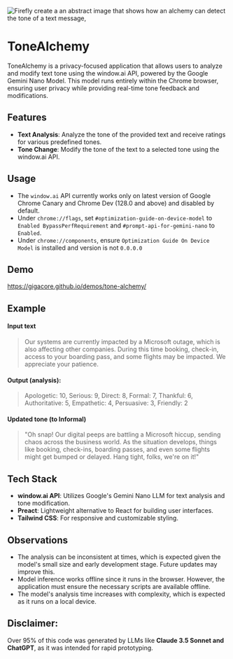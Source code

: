 ![Firefly create a an abstract image that shows how an alchemy can detect the tone of a text message, ](https://github.com/user-attachments/assets/9969b3ee-0770-450f-84a5-15a493be62c7)

# ToneAlchemy

ToneAlchemy is a privacy-focused application that allows users to analyze and modify text tone using the window.ai API, powered by the Google Gemini Nano Model. This model runs entirely within the Chrome browser, ensuring user privacy while providing real-time tone feedback and modifications.

## Features

- **Text Analysis**: Analyze the tone of the provided text and receive ratings for various predefined tones.
- **Tone Change**: Modify the tone of the text to a selected tone using the window.ai API.

## Usage
- The `window.ai` API currently works only on latest version of Google Chrome Canary and Chrome Dev (128.0 and above) and disabled by default.
- Under `chrome://flags`, set `#optimization-guide-on-device-model` to `Enabled BypassPerfRequirement` and `#prompt-api-for-gemini-nano` to `Enabled`.
- Under `chrome://components`, ensure `Optimization Guide On Device Model` is installed and version is not `0.0.0.0`

## Demo
https://gigacore.github.io/demos/tone-alchemy/

## Example
#### Input text

> Our systems are currently impacted by a Microsoft outage, which is
> also affecting other companies. During this time booking, check-in,
> access to your boarding pass, and some flights may be impacted. We
> appreciate your patience.

#### Output (analysis):
> Apologetic: 10,
> Serious: 9,
> Direct: 8,
> Formal: 7,
> Thankful: 6,
> Authoritative: 5,
> Empathetic: 4,
> Persuasive: 3,
> Friendly: 2

#### Updated tone (to Informal)
> "Oh snap! Our digital peeps are battling a Microsoft hiccup, sending chaos across the business world.
> As the situation develops, things like booking, check-ins, boarding passes,
> and even some flights might get bumped or delayed. Hang tight, folks, we're on it!"

## Tech Stack

- **window.ai API**: Utilizes Google's Gemini Nano LLM for text analysis and tone modification.
- **Preact**: Lightweight alternative to React for building user interfaces.
- **Tailwind CSS**: For responsive and customizable styling.

## Observations
- The analysis can be inconsistent at times, which is expected given the model's small size and early development stage. Future updates may improve this.
- Model inference works offline since it runs in the browser. However, the application must ensure the necessary scripts are available offline.
- The model's analysis time increases with complexity, which is expected as it runs on a local device.

## Disclaimer: 
Over 95% of this code was generated by LLMs like **Claude 3.5 Sonnet and ChatGPT**, as it was intended for rapid prototyping.
